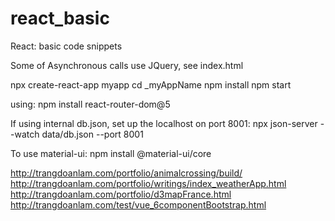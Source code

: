 # react_basic
React: basic code snippets

Some of Asynchronous calls use JQuery, see index.html

npx create-react-app myapp 
cd _myAppName 
npm install 
npm start 

using:
npm install react-router-dom@5

If using internal db.json, set up the localhost on port 8001:
npx json-server --watch data/db.json --port 8001

To use material-ui:
npm install @material-ui/core

http://trangdoanlam.com/portfolio/animalcrossing/build/
http://trangdoanlam.com/portfolio/writings/index_weatherApp.html
http://trangdoanlam.com/portfolio/d3mapFrance.html 
http://trangdoanlam.com/test/vue_6componentBootstrap.html 
